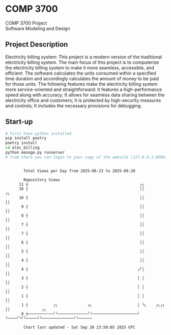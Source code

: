 # COMP 3700
COMP 3700 Project  
Software Modeling and Design
## Project Description
Electricity billing system: This project is a modern version of the traditional electricity billing system. The main focus of this project is to computerize the electricity billing system to make it more seamless, accessible, and efficient. The software calculates the units consumed within a specified time duration and accordingly calculates the amount of money to be paid for those units. The following features make the electricity billing system more service-oriented and straightforward: It features a high-performance speed along with accuracy; It allows for seamless data sharing between the electricity office and customers; It is protected by high-security measures and controls; It includes the necessary provisions for debugging.

## Start-up
```bash
# First have python installed
pip install poetry
poetry install
cd elec_billing
python manage.py runserver
# from there you can login to your copy of the website (127.0.0.1:8000), default creds are admin/admin
```

```

        Total Views per Day from 2025-06-23 to 2025-09-20

        Repository Views
      11 ┼                                                 ╭╮
      10 ┤                                                 ││              ╭╮
      10 ┤                                                 ││              ││
       9 ┤                                                 ││              ││
       8 ┤                                                 ││              ││
       7 ┤                                                 ││              ││
       7 ┤                                                 ││              ││
       6 ┤                                                 ││              ││
       5 ┤                                                 ││              ││
       4 ┤                                                 ││              ││
       4 ┤                                                ╭╯│              ││
       3 ┤                                                │ │              ││
       2 ┤                                                │ │              ││
       1 ┤                                                │ │              ││
       1 ┤           ╭╮             ╭╮                    │ ╰╮    ╭╮╭╮     ││              ╭╮
       0 ┼───────────╯╰─────────────╯╰────────────────────╯  ╰────╯╰╯╰─────╯╰──────────────╯╰──────

        Chart last updated - Sat Sep 20 23:58:05 2025 UTC
        
```
